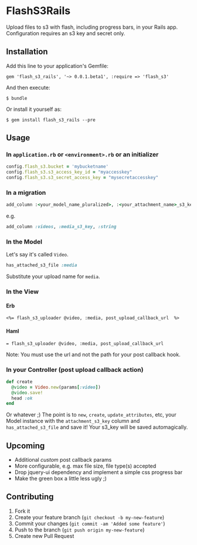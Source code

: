 # FlashS3Rails

Upload files to s3 with flash, including progress bars, in your Rails app.  Configuration requires an s3 key and secret only.

## Installation

Add this line to your application's Gemfile:

    gem 'flash_s3_rails', '~> 0.0.1.beta1', :require => 'flash_s3'

And then execute:

    $ bundle

Or install it yourself as:

    $ gem install flash_s3_rails --pre

## Usage

### In `application.rb` or `<environment>.rb` or an initializer

``` ruby
config.flash_s3.bucket = 'mybucketname'
config.flash_s3.s3_access_key_id = "myaccesskey"
config.flash_s3.s3_secret_access_key = "mysecretaccesskey"
```

### In a migration

``` ruby
add_column :<your_model_name_pluralized>, :<your_attachment_name>_s3_key :string
```

e.g.

``` ruby
add_column :videos, :media_s3_key, :string
```

### In the Model

Let's say it's called `Video`.

``` ruby
has_attached_s3_file :media
```

Substitute your upload name for `media`.

### In the View

#### Erb

``` erb
<%= flash_s3_uploader @video, :media, post_upload_callback_url  %>
```

#### Haml

``` haml
= flash_s3_uploader @video, :media, post_upload_callback_url
```

Note: You must use the url and not the path for your post callback hook.

### In your Controller (post upload callback action)

``` ruby
def create
  @video = Video.new(params[:video])
  @video.save!
  head :ok
end
```

Or whatever ;)  The point is to `new`, `create`, `update_attributes`, etc, your Model instance with the `attachment_s3_key` column and `has_attached_s3_file` and save it!  Your s3_key will be saved automagically.

## Upcoming

* Additional _custom_ post callback params
* More configurable, e.g. max file size, file type(s) accepted
* Drop jquery-ui dependency and implement a simple css progress bar
* Make the green box a little less ugly ;)

## Contributing

1. Fork it
2. Create your feature branch (`git checkout -b my-new-feature`)
3. Commit your changes (`git commit -am 'Added some feature'`)
4. Push to the branch (`git push origin my-new-feature`)
5. Create new Pull Request
